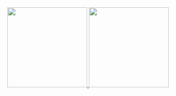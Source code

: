 <div align="center">
  <a href="https://github.com/SueleSousa">
  <img height="180em" src="https://github-readme-stats.vercel.app/api?username=arthurkarrer&show_icons=true&theme=ayu-mirage&include_all_commits=true&count_private=true"/>
  <img height="180em" src="https://github-readme-stats.vercel.app/api/top-langs/?username=arthurkarrer&layout=compact&langs_count=7&theme=ayu-mirage"/>
</div>
